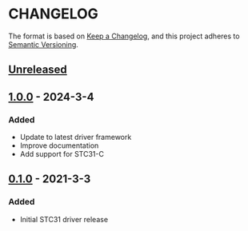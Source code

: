# CHANGELOG

The format is based on [Keep a Changelog](https://keepachangelog.com/en/1.0.0/),
and this project adheres to [Semantic Versioning](https://semver.org/spec/v2.0.0.html).

## [Unreleased] 

## [1.0.0] - 2024-3-4

### Added

- Update to latest driver framework
- Improve documentation
- Add support for STC31-C
## [0.1.0] - 2021-3-3

### Added

- Initial STC31 driver release

[Unreleased]: https://github.com/Sensirion/raspberry-pi-i2c-stc3x/compare/1.0.0...HEAD
[1.0.0]: https://github.com/Sensirion/raspberry-pi-i2c-stc3x/compare/0.1.0...1.0.0
[0.1.0]: https://github.com/Sensirion/raspberry-pi-i2c-stc3x/releases/tag/0.1.0
